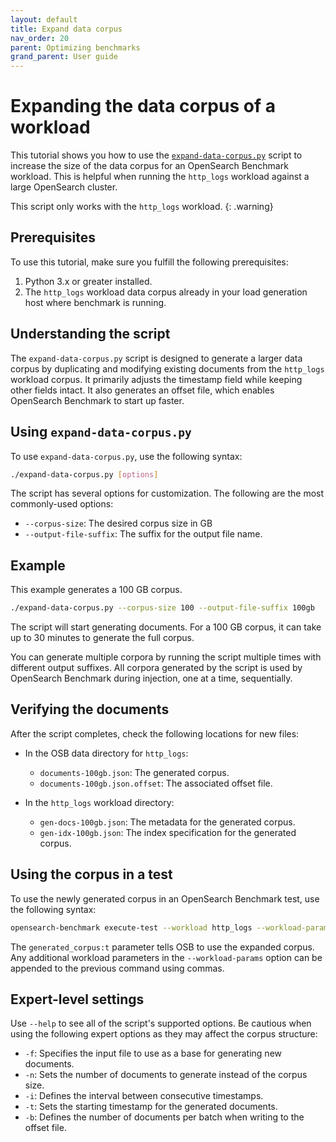 ```yaml
---
layout: default
title: Expand data corpus
nav_order: 20
parent: Optimizing benchmarks
grand_parent: User guide
---
```


# Expanding the data corpus of a workload

This tutorial shows you how to use the [`expand-data-corpus.py`](https://github.com/opensearch-project/opensearch-benchmark/blob/main/scripts/expand-data-corpus.py) script to increase the size of the data corpus for an OpenSearch Benchmark workload. This is helpful when running the `http_logs` workload against a large OpenSearch cluster.

This script only works with the `http_logs` workload.
{: .warning}

## Prerequisites

To use this tutorial, make sure you fulfill the following prerequisites:

1. Python 3.x or greater installed.
2. The `http_logs` workload data corpus already in your load generation host where benchmark is running.

## Understanding the script

The `expand-data-corpus.py` script is designed to generate a larger data corpus by duplicating and modifying existing documents from the `http_logs` workload corpus. It primarily adjusts the timestamp field while keeping other fields intact. It also generates an offset file, which enables OpenSearch Benchmark to start up faster.

## Using `expand-data-corpus.py`

To use `expand-data-corpus.py`, use the following syntax:

```bash
./expand-data-corpus.py [options]
```

The script has several options for customization. The following are the most commonly-used options:

- `--corpus-size`: The desired corpus size in GB
- `--output-file-suffix`: The suffix for the output file name.

## Example

This example generates a 100 GB corpus.

```bash
./expand-data-corpus.py --corpus-size 100 --output-file-suffix 100gb
```

The script will start generating documents. For a 100 GB corpus, it can take up to 30 minutes to generate the full corpus.

You can generate multiple corpora by running the script multiple times with different output suffixes. All corpora generated by the script is used by OpenSearch Benchmark during injection, one at a time, sequentially. 

## Verifying the documents

After the script completes, check the following locations for new files:

- In the OSB data directory for `http_logs`:
   - `documents-100gb.json`: The generated corpus.
   - `documents-100gb.json.offset`: The associated offset file.

- In the `http_logs` workload directory:
   - `gen-docs-100gb.json`: The metadata for the generated corpus.
   - `gen-idx-100gb.json`: The index specification for the generated corpus.

## Using the corpus in a test

To use the newly generated corpus in an OpenSearch Benchmark test, use the following syntax:

```bash
opensearch-benchmark execute-test --workload http_logs --workload-params=generated_corpus:t [other_options]
```

The `generated_corpus:t` parameter tells OSB to use the expanded corpus. Any additional workload parameters in the `--workload-params` option can be appended to the previous command using commas.

## Expert-level settings

Use `--help` to see all of the script's supported options. Be cautious when using the following expert options as they may affect the corpus structure:

- `-f`: Specifies the input file to use as a base for generating new documents.
- `-n`: Sets the number of documents to generate instead of the corpus size.
- `-i`: Defines the interval between consecutive timestamps.
- `-t`: Sets the starting timestamp for the generated documents.
- `-b`: Defines the number of documents per batch when writing to the offset file.

